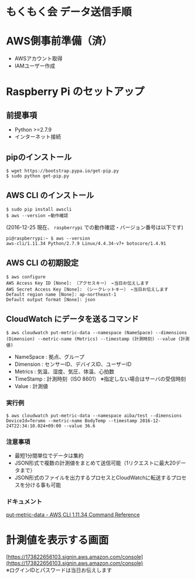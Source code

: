 # もくもく会 データ送信手順

# AWS側事前準備（済）
- AWSアカウント取得
- IAMユーザー作成


# Raspberry Pi のセットアップ

## 前提事項
- Python >=2.7.9
- インターネット接続

## pipのインストール
```
$ wget https://bootstrap.pypa.io/get-pip.py
$ sudo python get-pip.py
```

## AWS CLI のインストール
```
$ sudo pip install awscli
$ aws --version ←動作確認
```

(2016-12-25 現在、 `raspberrypi` での動作確認・バージョン番号は以下です)
```
pi@raspberrypi:~ $ aws --version
aws-cli/1.11.34 Python/2.7.9 Linux/4.4.34-v7+ botocore/1.4.91
```

## AWS CLI の初期設定
```
$ aws configure
AWS Access Key ID [None]: （アクセスキー） ←当日お伝えします
AWS Secret Access Key [None]: （シークレットキー） ←当日お伝えします
Default region name [None]: ap-northeast-1
Default output format [None]: json
```

## CloudWatch にデータを送るコマンド

```
$ aws cloudwatch put-metric-data --namespace (NameSpace) --dimensions (Dimension) --metric-name (Metrics) --timestamp (計測時刻) --value (計測値)
```

- NameSpace : 拠点、グループ
- Dimension : センサーID、デバイスID、ユーザーID
- Metrics : 気温、湿度、気圧、体温、心拍数
- TimeStamp : 計測時刻（ISO 8601） ※指定しない場合はサーバの受信時刻
- Value : 計測値

### 実行例
```
$ aws cloudwatch put-metric-data --namespace aiba/test --dimensions DeviceId=Terumo --metric-name BodyTemp --timestamp 2016-12-24T22:34:10.024+09:00 --value 36.6
```

### 注意事項
- 最短1分間単位でデータは集約
- JSON形式で複数の計測値をまとめて送信可能（1リクエストに最大20データまで）
- JSON形式のファイルを出力するプロセスとCloudWatchに転送するプロセスを分ける事も可能  

### ドキュメント
[put-metric-data - AWS CLI 1.11.34 Command Reference](http://docs.aws.amazon.com/cli/latest/reference/cloudwatch/put-metric-data.html)


# 計測値を表示する画面
[https://173822656103.signin.aws.amazon.com/console](https://173822656103.signin.aws.amazon.com/console)  
※ログインIDとパスワードは当日お伝えします
